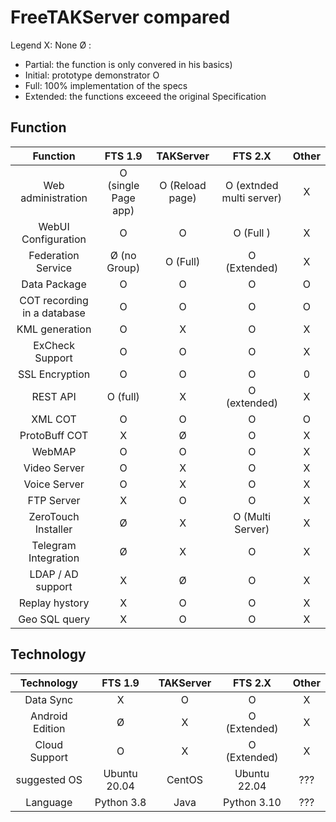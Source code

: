 # FreeTAKServer compared

Legend
X: None
Ø : 
* Partial: the function is only convered in his basics)  
* Initial: prototype demonstrator
O 
* Full: 100% implementation of the specs 
* Extended: the functions exceeed the original Specification

## Function
| Function         |  FTS 1.9        |  TAKServer | FTS 2.X     | Other        |
|       :-:        |       :-:       |      :-:    |      :-:   |      :-:     |
|Web administration|     O (single Page app)          |      O (Reload page)      |      O (extnded multi server)     |      X       |
| WebUI Configuration   |      O      |      O   |     O (Full )   |      X    |
|Federation Service|     Ø (no Group)|      O (Full)      |      O (Extended)     |      X       |
| Data Package     |      O      |      O   |     O   |      O    |
| COT recording in a database    |      O      |      O   |     O   |      O    |
| KML generation   |      O      |      X   |     O   |      X    |
| ExCheck Support    |      O      |      O   |     O   |      X    |
|SSL Encryption|     O |      O       |      O      |      0       |
|REST API|     O (full) |      X       |     O (extended)      |      X       |
|XML COT|     O |      O       |      O      |      O       |
|ProtoBuff COT|     X |      Ø      |      O      |      X       |
| WebMAP    |      O      |      O   |     O   |      X    |
| Video Server    |      O      |      X   |     O   |      X    |
| Voice Server    |      O      |      X   |     O   |      X    |
| FTP Server    |      X      |      O   |     O   |      X    |
| ZeroTouch Installer   |      Ø      |      X   |     O (Multi Server)  |      X    |
| Telegram Integration   |       Ø     |      X   |     O   |      X    |
| LDAP / AD support   |       X     |      Ø   |     O   |      X    |
| Replay hystory    |      X      |      O   |     O   |      X    |
|Geo SQL query    |      X      |      O   |     O   |      X    |




## Technology
| Technology         |  FTS 1.9        |  TAKServer | FTS 2.X     | Other        |
|       :-:        |       :-:       |      :-:    |      :-:   |      :-:     |
| Data Sync    |      X      |      O   |     O   |      X    |
| Android Edition   |      Ø      |      X   |     O (Extended)   |      X    |
| Cloud Support  |      O      |      X   |     O (Extended)   |      X       |
| suggested OS  |      Ubuntu 20.04      |      CentOS   |     Ubuntu 22.04   |      ???       |
| Language  |      Python 3.8     |      Java   |     Python 3.10   |      ???       |


